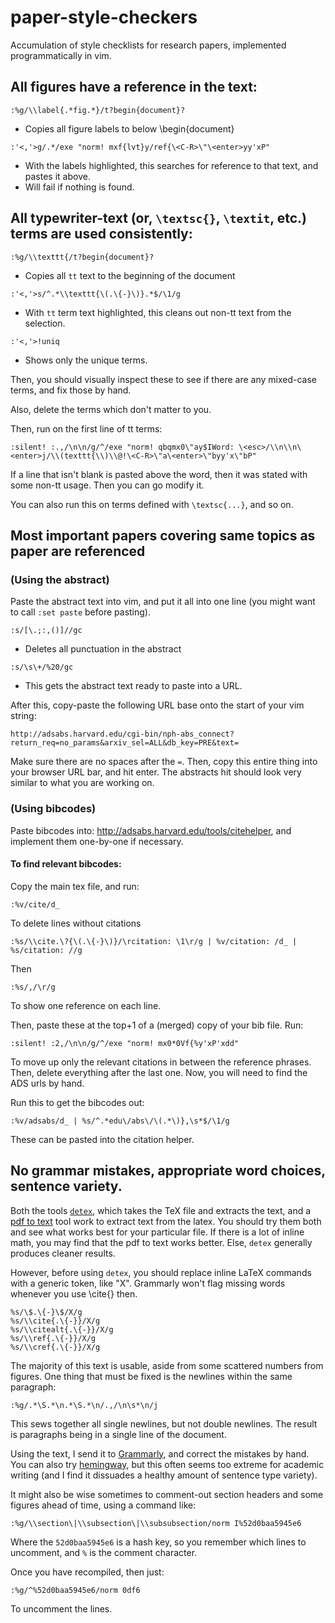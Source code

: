 # paper-style-checkers
Accumulation of style checklists for research papers, implemented programmatically in vim.

## All figures have a reference in the text:
```
:%g/\\label{.*fig.*}/t?begin{document}?
```
- Copies all figure labels to below \begin{document}
```
:'<,'>g/.*/exe "norm! mxf{lvt}y/ref{\<C-R>\"\<enter>yy'xP"
```
- With the labels highlighted, this searches for reference to that text, and pastes it above.
- Will fail if nothing is found.

## All typewriter-text (or, `\textsc{}`, `\textit`, etc.) terms are used consistently:

```
:%g/\\texttt{/t?begin{document}?
```
- Copies all `tt` text to the beginning of the document

```
:'<,'>s/^.*\\texttt{\(.\{-}\)}.*$/\1/g
```
- With `tt` term text highlighted, this cleans out non-tt text from the selection.

`:'<,'>!uniq`
- Shows only the unique terms.

Then, you should visually inspect these to see if there are any mixed-case terms, and fix those by hand.

Also, delete the terms which don't matter to you.

Then, run on the first line of tt terms:
```
:silent! :.,/\n\n/g/^/exe "norm! qbqmx0\"ay$IWord: \<esc>/\\n\\n\<enter>j/\\(texttt{\\)\\@!\<C-R>\"a\<enter>\"byy'x\"bP"
```
If a line that isn't blank is pasted above the word, then it was stated with some non-tt usage. Then you can go modify it.

You can also run this on terms defined with `\textsc{...}`, and so on.

## Most important papers covering same topics as paper are referenced

### (Using the abstract)

Paste the abstract text into vim, and put it all into one line (you might want to call `:set paste` before pasting).

`:s/[\.;:,()]//gc`
- Deletes all punctuation in the abstract

`:s/\s\+/%20/gc`
- This gets the abstract text ready to paste into a URL.

After this, copy-paste the following URL base onto the start of your vim string:

`http://adsabs.harvard.edu/cgi-bin/nph-abs_connect?return_req=no_params&arxiv_sel=ALL&db_key=PRE&text=`

Make sure there are no spaces after the `=`. Then, copy this entire thing into your browser URL bar, and hit enter. The abstracts
hit should look very similar to what you are working on.

### (Using bibcodes)

Paste bibcodes into: http://adsabs.harvard.edu/tools/citehelper, and implement them one-by-one if necessary.

#### To find relevant bibcodes:

Copy the main tex file, and run:

```
:%v/cite/d_
```
To delete lines without citations

```
:%s/\\cite.\?{\(.\{-}\)}/\rcitation: \1\r/g | %v/citation: /d_ | %s/citation: //g 
```

Then

```
:%s/,/\r/g
```

To show one reference on each line.

Then, paste these at the top+1 of a (merged) copy of your bib file. Run:

```
:silent! :2,/\n\n/g/^/exe "norm! mx0*0Vf{%y'xP'xdd"
```

To move up only the relevant citations in between the reference phrases. Then, delete everything after the last one. Now, you will need to find the ADS urls by hand.

Run this to get the bibcodes out:
```
:%v/adsabs/d_ | %s/^.*edu\/abs\/\(.*\)},\s*$/\1/g
```
These can be pasted into the citation helper.

## No grammar mistakes, appropriate word choices, sentence variety.

Both the tools [`detex`](https://www.ctan.org/tex-archive/support/detex?lang=en), which takes the TeX file and extracts the text, and a [pdf to text](http://pdftotext.com/) tool work to extract text from the latex. You should try them both and see what
works best for your particular file. If there is a lot of inline math, you may find that the pdf to text works better.
Else, `detex` generally produces cleaner results.

However, before using `detex`, you should replace inline LaTeX commands with a generic token, like "X". Grammarly won't flag missing words whenever you use \cite{} then.

```
%s/\$.\{-}\$/X/g
%s/\\cite{.\{-}}/X/g
%s/\\citealt{.\{-}}/X/g
%s/\\ref{.\{-}}/X/g
%s/\\cref{.\{-}}/X/g
```


The majority of this text is usable, aside from some scattered numbers from figures. One thing that must be fixed is the newlines within the same paragraph:

```
:%g/.*\S.*\n.*\S.*\n/.,/\n\s*\n/j
```

This sews together all single newlines, but not double newlines. The result is paragraphs being in a single line of the document.

Using the text, I send it to [Grammarly](https://app.grammarly.com/), and correct the mistakes by hand. You can
also try [hemingway](http://www.hemingwayapp.com/), but this often seems too extreme
for academic writing (and I find it dissuades a healthy amount of sentence type variety).

It might also be wise sometimes to comment-out section headers and some figures ahead of time, using a command like:
```
:%g/\\section\|\\subsection\|\\subsubsection/norm I%52d0baa5945e6
```
Where the `52d0baa5945e6` is a hash key, so you remember which lines to uncomment, and `%` is the comment character.

Once you have recompiled, then just:
```
:%g/^%52d0baa5945e6/norm 0df6
```

To uncomment the lines.


